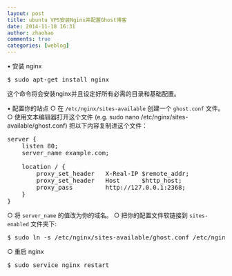 ```yaml
---
layout: post
title: ubuntu VPS安装Nginx并配置Ghost博客
date: 2014-11-18 16:31
author: zhaohao
comments: true
categories: [weblog]
---
```

• 安装 nginx

<pre>$ sudo apt-get install nginx</pre>

这个命令将会安装nginx并且设定好所有必需的目录和基础配置。

• 配置你的站点
○ 在 <code>/etc/nginx/sites-available</code> 创建一个 <code>ghost.conf</code> 文件。
○ 使用文本编辑器打开这个文件 (e.g. sudo nano /etc/nginx/sites-available/ghost.conf) 把以下内容复制进这个文件：

<pre>server {
    listen 80;
    server_name example.com;

    location / {
        proxy_set_header   X-Real-IP $remote_addr;
        proxy_set_header   Host      $http_host;
        proxy_pass         http://127.0.0.1:2368;
    }
}    
</pre>

○ 将 <code>server_name</code> 的值改为你的域名。
○ 把你的配置文件软链接到 <code>sites-enabled</code> 文件夹下:

<pre>$ sudo ln -s /etc/nginx/sites-available/ghost.conf /etc/nginx/sites-enabled/ghost.conf</pre>

○ 重启 nginx

<pre>$ sudo service nginx restart</pre>
